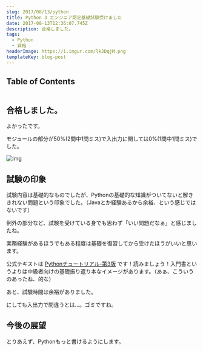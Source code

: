 ```yaml
---
slug: 2017/08/13/python
title: Python 3 エンジニア認定基礎試験受けました
date: 2017-08-13T12:36:07.745Z
description: 合格しました。
tags:
  - Python
  - 資格
headerImage: https://i.imgur.com/lkJDqjM.png
templateKey: blog-post
---
```

## Table of Contents

```toc

```

## 合格しました。

よかったです。

モジュールの部分が50%(2問中1問ミス)で入出力に関しては0%(1問中1問ミス)でした。

![img](https://i.imgur.com/lkJDqjM.png)

## 試験の印象

試験内容は基礎的なものでしたが、Pythonの基礎的な知識がついてないと解ききれない問題という印象でした。（Javaとか経験あるから余裕、という感じではないです）

例外の部分など、試験を受けている身でも思わず「いい問題だなぁ」と感じましたね。

実務経験があるほうでもある程度は基礎を復習してから受けたほうがいいと思います。

公式テキストは [Pythonチュートリアル-第3版](https://amzn.to/2ViaS2M) です！読みましょう！入門書というよりは中級者向けの基礎振り返り本なイメージがあります。（あぁ、こういうのあったね、的な）

あと、試験時間は余裕がありました。

にしても入出力で間違うとは…。ゴミですね。

## 今後の展望

とりあえず、Pythonもっと書けるようにします。